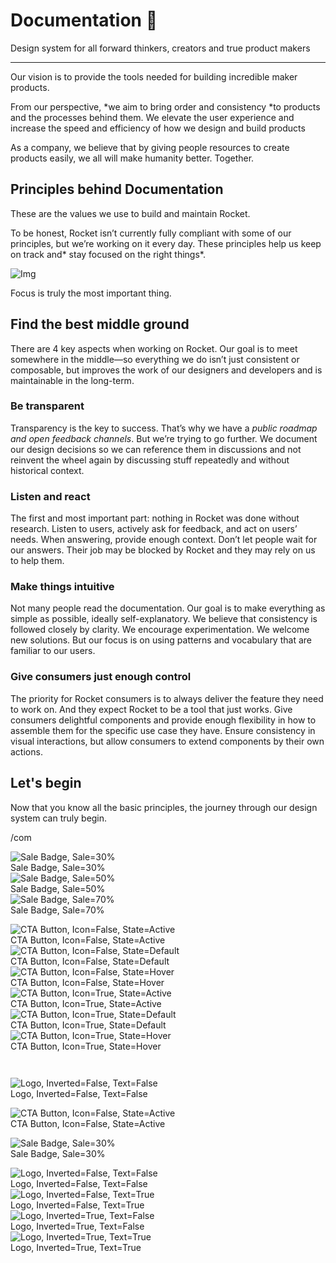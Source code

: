 
# Documentation 🚀

Design system for all forward thinkers, creators and true product makers

---

Our vision is to provide the tools needed for building incredible maker products.

From our perspective, *we aim to bring order and consistency *to products and the processes behind them. We elevate the user experience and increase the speed and efficiency of how we design and build products

As a company, we believe that by giving people resources to create products easily, we all will make humanity better. Together.

## Principles behind Documentation

These are the values we use to build and maintain Rocket.

To be honest, Rocket isn’t currently fully compliant with some of our principles, but we’re working on it every day. These principles help us keep on track and* stay focused on the right things*.

![Img](https://studio-assets.supernova.io/design-systems/14533/9289758a-6300-472a-bbc6-a57098081abf.jpeg)

Focus is truly the most important thing.

## Find the best middle ground

There are 4 key aspects when working on Rocket. Our goal is to meet somewhere in the middle—so everything we do isn’t just consistent or composable, but improves the work of our designers and developers and is maintainable in the long-term.

### Be transparent

Transparency is the key to success. That’s why we have a *public roadmap and open feedback channels*. But we’re trying to go further. We document our design decisions so we can reference them in discussions and not reinvent the wheel again by discussing stuff repeatedly and without historical context.

### Listen and react

The first and most important part: nothing in Rocket was done without research. Listen to users, actively ask for feedback, and act on users’ needs. When answering, provide enough context. Don’t let people wait for our answers. Their job may be blocked by Rocket and they may rely on us to help them.

### Make things intuitive

Not many people read the documentation. Our goal is to make everything as simple as possible, ideally self-explanatory. We believe that consistency is followed closely by clarity. We encourage experimentation. We welcome new solutions. But our focus is on using patterns and vocabulary that are familiar to our users.

### Give consumers just enough control

The priority for Rocket consumers is to always deliver the feature they need to work on. And they expect Rocket to be a tool that just works. Give consumers delightful components and provide enough flexibility in how to assemble them for the specific use case they have. Ensure consistency in visual interactions, but allow consumers to extend components by their own actions.

## Let's begin

Now that you know all the basic principles, the journey through our design system can truly begin.

/com

  
![Sale Badge, Sale=30%](https://studio-assets.supernova.io/design-systems/14533/5e23f1aa-d8ba-43b6-8bf8-1d87057db2e5.png)  
Sale Badge, Sale=30%  
![Sale Badge, Sale=50%](https://studio-assets.supernova.io/design-systems/14533/659fa7b8-b992-464f-a638-c4f099f297a0.png)  
Sale Badge, Sale=50%  
![Sale Badge, Sale=70%](https://studio-assets.supernova.io/design-systems/14533/6c489bf7-e1a0-4db1-8c2c-fae0ddef0ac2.png)  
Sale Badge, Sale=70%  


  
![CTA Button, Icon=False, State=Active](https://studio-assets.supernova.io/design-systems/14533/eff4792c-95ff-4c1f-987c-11c3e45eb104.png)  
CTA Button, Icon=False, State=Active  
![CTA Button, Icon=False, State=Default](https://studio-assets.supernova.io/design-systems/14533/263d82de-7666-4f1e-b943-f6c212c267ab.png)  
CTA Button, Icon=False, State=Default  
![CTA Button, Icon=False, State=Hover](https://studio-assets.supernova.io/design-systems/14533/c67a43f0-1aaf-45cb-a974-41b73f74ac84.png)  
CTA Button, Icon=False, State=Hover  
![CTA Button, Icon=True, State=Active](https://studio-assets.supernova.io/design-systems/14533/a2a4f1c5-ac22-44a9-8127-f213a1dff9c4.png)  
CTA Button, Icon=True, State=Active  
![CTA Button, Icon=True, State=Default](https://studio-assets.supernova.io/design-systems/14533/6cdc0cad-32b0-484f-9e4d-91365246986c.png)  
CTA Button, Icon=True, State=Default  
![CTA Button, Icon=True, State=Hover](https://studio-assets.supernova.io/design-systems/14533/b7c4381f-b6e2-4805-a552-cc70c4fb21ae.png)  
CTA Button, Icon=True, State=Hover  


```javascript  
  
```

  
![Logo, Inverted=False, Text=False](https://studio-assets.supernova.io/design-systems/14533/8e2359cc-6bb9-47d6-89e4-23a3b8e2de17.png)  
Logo, Inverted=False, Text=False  


  
  


  
![CTA Button, Icon=False, State=Active](https://studio-assets.supernova.io/design-systems/14533/eff4792c-95ff-4c1f-987c-11c3e45eb104.png)  
CTA Button, Icon=False, State=Active  


  
![Sale Badge, Sale=30%](https://studio-assets.supernova.io/design-systems/14533/5e23f1aa-d8ba-43b6-8bf8-1d87057db2e5.png)  
Sale Badge, Sale=30%  


  
![Logo, Inverted=False, Text=False](https://studio-assets.supernova.io/design-systems/14533/8e2359cc-6bb9-47d6-89e4-23a3b8e2de17.png)  
Logo, Inverted=False, Text=False  
![Logo, Inverted=False, Text=True](https://studio-assets.supernova.io/design-systems/14533/2e33604b-87e8-4abb-9a2b-6eca7eae5944.png)  
Logo, Inverted=False, Text=True  
![Logo, Inverted=True, Text=False](https://studio-assets.supernova.io/design-systems/14533/78553097-085c-4ca7-b554-d33684cb1071.png)  
Logo, Inverted=True, Text=False  
![Logo, Inverted=True, Text=True](https://studio-assets.supernova.io/design-systems/14533/7fdc76c7-cd89-4093-88c4-4fcb1803dbba.png)  
Logo, Inverted=True, Text=True  

